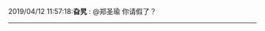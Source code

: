 2019/04/12 11:57:18:**旮旯** : @郑圣瑜 你请假了？
*************************************************************************************
